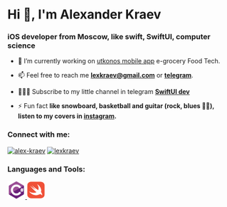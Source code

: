 <h1 align="left">Hi 👋, I'm Alexander Kraev</h1>
<h3 align="left">iOS developer from Moscow, like swift, SwiftUI, computer science</h3>

- 🔭 I’m currently working on [utkonos mobile app](https://apps.apple.com/RU/app/id582201863) e-grocery Food Tech.

- 📫 Feel free to reach me **lexkraev@gmail.com** or **[telegram](https://t.me/lexkraev)**.

- 👨🏻‍💻 Subscribe to my little channel in telegram **[SwiftUI dev](https://t.me/swiftui_dev)**

- ⚡ Fun fact **like snowboard, basketball and guitar (rock, blues 🤟🏻), listen to my covers in [instagram](http://instagram.com/lexkraev).**

<h3 align="left">Connect with me:</h3>
<p align="left">
<a href="https://linkedin.com/in/alex-kraev" target="blank"><img align="center" src="https://raw.githubusercontent.com/rahuldkjain/github-profile-readme-generator/master/src/images/icons/Social/linked-in-alt.svg" alt="alex-kraev" height="30" width="40" /></a>
<a href="https://instagram.com/lexkraev" target="blank"><img align="center" src="https://raw.githubusercontent.com/rahuldkjain/github-profile-readme-generator/master/src/images/icons/Social/instagram.svg" alt="lexkraev" height="30" width="40" /></a>
</p>

<h3 align="left">Languages and Tools:</h3>
<p align="left"> <a href="https://www.w3schools.com/cs/" target="_blank"> <img src="https://raw.githubusercontent.com/devicons/devicon/master/icons/csharp/csharp-original.svg" alt="csharp" width="40" height="40"/> </a> <a href="https://developer.apple.com/swift/" target="_blank"> <img src="https://raw.githubusercontent.com/devicons/devicon/master/icons/swift/swift-original.svg" alt="swift" width="40" height="40"/> </a> </p>


